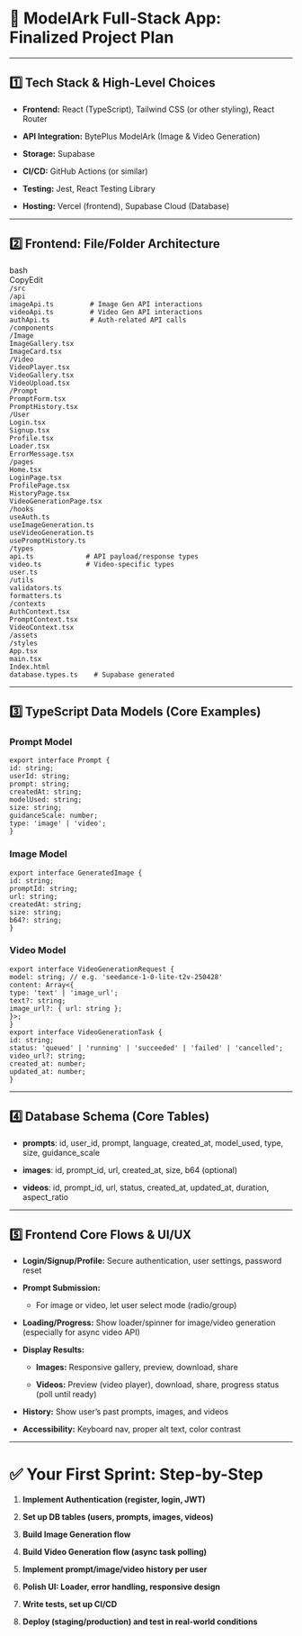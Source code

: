 # **🚀 ModelArk Full-Stack App: Finalized Project Plan**

---

## **1️⃣ Tech Stack & High-Level Choices**

* **Frontend:** React (TypeScript), Tailwind CSS (or other styling), React Router

* **API Integration:** BytePlus ModelArk (Image & Video Generation)

* **Storage:** Supabase

* **CI/CD:** GitHub Actions (or similar)

* **Testing:** Jest, React Testing Library

* **Hosting:** Vercel (frontend), Supabase Cloud (Database)

---

## **2️⃣ Frontend: File/Folder Architecture**

bash  
CopyEdit  
`/src`  
  `/api`  
    `imageApi.ts         # Image Gen API interactions`  
    `videoApi.ts         # Video Gen API interactions`  
    `authApi.ts          # Auth-related API calls`  
  `/components`  
    `/Image`  
      `ImageGallery.tsx`  
      `ImageCard.tsx`  
    `/Video`  
      `VideoPlayer.tsx`  
      `VideoGallery.tsx`  
      `VideoUpload.tsx`  
    `/Prompt`  
      `PromptForm.tsx`  
      `PromptHistory.tsx`  
    `/User`  
      `Login.tsx`  
      `Signup.tsx`  
      `Profile.tsx`  
    `Loader.tsx`  
    `ErrorMessage.tsx`  
  `/pages`  
    `Home.tsx`  
    `LoginPage.tsx`  
    `ProfilePage.tsx`  
    `HistoryPage.tsx`  
    `VideoGenerationPage.tsx`  
  `/hooks`  
    `useAuth.ts`  
    `useImageGeneration.ts`  
    `useVideoGeneration.ts`  
    `usePromptHistory.ts`  
  `/types`  
    `api.ts             # API payload/response types`  
    `video.ts           # Video-specific types`  
    `user.ts`  
  `/utils`  
    `validators.ts`  
    `formatters.ts`  
  `/contexts`  
    `AuthContext.tsx`  
    `PromptContext.tsx`  
    `VideoContext.tsx`  
  `/assets`  
  `/styles`  
  `App.tsx`  
  `main.tsx`  
  `Index.html`  
  `database.types.ts    # Supabase generated`

---

## **3️⃣ TypeScript Data Models (Core Examples)**

### **Prompt Model**

`export interface Prompt {`  
  `id: string;`  
  `userId: string;`  
  `prompt: string;`  
  `createdAt: string;`  
  `modelUsed: string;`  
  `size: string;`  
  `guidanceScale: number;`  
  `type: 'image' | 'video';`  
`}`

### **Image Model**

`export interface GeneratedImage {`  
  `id: string;`  
  `promptId: string;`  
  `url: string;`  
  `createdAt: string;`  
  `size: string;`  
  `b64?: string;`  
`}`

### **Video Model**

`export interface VideoGenerationRequest {`  
  `model: string; // e.g. 'seedance-1-0-lite-t2v-250428'`  
  `content: Array<{`  
    `type: 'text' | 'image_url';`  
    `text?: string;`  
    `image_url?: { url: string };`  
  `}>;`  
`}`  
`export interface VideoGenerationTask {`  
  `id: string;`  
  `status: 'queued' | 'running' | 'succeeded' | 'failed' | 'cancelled';`  
  `video_url?: string;`  
  `created_at: number;`  
  `updated_at: number;`  
`}`

---

## **4️⃣ Database Schema (Core Tables)**

* **prompts**: id, user\_id, prompt, language, created\_at, model\_used, type, size, guidance\_scale

* **images**: id, prompt\_id, url, created\_at, size, b64 (optional)

* **videos**: id, prompt\_id, url, status, created\_at, updated\_at, duration, aspect\_ratio

---

## **5️⃣ Frontend Core Flows & UI/UX**

* **Login/Signup/Profile:** Secure authentication, user settings, password reset

* **Prompt Submission:**

  * For image or video, let user select mode (radio/group)

* **Loading/Progress:** Show loader/spinner for image/video generation (especially for async video API)

* **Display Results:**

  * **Images:** Responsive gallery, preview, download, share

  * **Videos:** Preview (video player), download, share, progress status (poll until ready)

* **History:** Show user’s past prompts, images, and videos

* **Accessibility:** Keyboard nav, proper alt text, color contrast

---

# **✅ Your First Sprint: Step-by-Step**

1. **Implement Authentication (register, login, JWT)**

2. **Set up DB tables (users, prompts, images, videos)**

3. **Build Image Generation flow**

4. **Build Video Generation flow (async task polling)**

5. **Implement prompt/image/video history per user**

6. **Polish UI: Loader, error handling, responsive design**

7. **Write tests, set up CI/CD**

8. **Deploy (staging/production) and test in real-world conditions**

